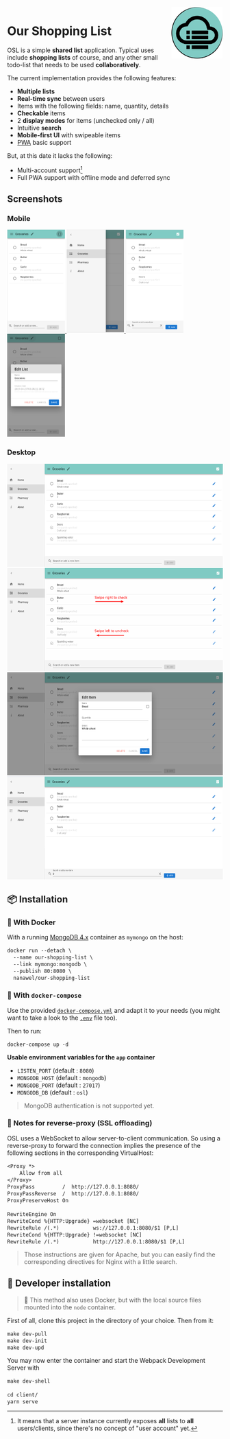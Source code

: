 <a href="https://github.com/nanawel/our-shopping-list">
  <img src="client/src/assets/logo.png"
    alt="OSL logo"
    title="Our Shopping List" align="right"
    height="120" />
</a>

# Our Shopping List

OSL is a simple **shared list** application. Typical uses include **shopping
lists** of course, and any other small todo-list that needs to be used
**collaboratively**.

The current implementation provides the following features:
- **Multiple lists**
- **Real-time sync** between users
- Items with the following fields: name, quantity, details
- **Checkable** items
- 2 **display modes** for items (unchecked only / all)
- Intuitive **search**
- **Mobile-first UI** with swipeable items
- [PWA](https://en.wikipedia.org/wiki/Progressive_web_application) basic support

But, at this date it lacks the following:
- Multi-account support[^1]
- Full PWA support with offline mode and deferred sync

[^1]: It means that a server instance currently exposes **all** lists to **all**
users/clients, since there's no concept of "user account" yet.

## Screenshots

### Mobile

<a href="doc/mobile-01.png">
  <img src="doc/mobile-01.png" height="240" />
</a>
<a href="doc/mobile-02-menu.png">
  <img src="doc/mobile-02-menu.png" height="240" />
</a>
<a href="doc/mobile-03-search.png">
  <img src="doc/mobile-03-search.png" height="240" />
</a>
<a href="doc/mobile-04-edit-list.png">
  <img src="doc/mobile-04-edit-list.png" height="240" />
</a>

### Desktop

<a href="doc/desktop-01.png">
  <img src="doc/desktop-01.png" height="240" />
</a>
<a href="doc/desktop-01-swipe.png">
  <img src="doc/desktop-01-swipe.png" height="240" />
</a>
<a href="doc/desktop-02-edit-item.png">
  <img src="doc/desktop-02-edit-item.png" height="240" />
</a>
<a href="doc/desktop-03-search.png">
  <img src="doc/desktop-03-search.png" height="240" />
</a>

## :package: Installation

### :whale: With Docker

With a running [MongoDB 4.x](https://hub.docker.com/_/mongo) container as
`mymongo` on the host:

```shell
docker run --detach \
  --name our-shopping-list \
  --link mymongo:mongodb \
  --publish 80:8080 \
  nanawel/our-shopping-list
```

### :whale: With `docker-compose`

Use the provided [`docker-compose.yml`](docker-compose.yml) and adapt it to your
needs (you might want to take a look to the [`.env`](.env) file too).

Then to run:

```shell
docker-compose up -d
```

**Usable environment variables for the `app` container**

- `LISTEN_PORT` (default : `8080`)
- `MONGODB_HOST` (default : `mongodb`)
- `MONGODB_PORT` (default : `27017`)
- `MONGODB_DB` (default : `osl`)

> MongoDB authentication is not supported yet.

### :twisted_rightwards_arrows: Notes for reverse-proxy (SSL offloading)

OSL uses a WebSocket to allow server-to-client communication. So using a
reverse-proxy to forward the connection implies the presence of the following
sections in the corresponding VirtualHost:

```
<Proxy *>
    Allow from all
</Proxy>
ProxyPass         /  http://127.0.0.1:8080/
ProxyPassReverse  /  http://127.0.0.1:8080/
ProxyPreserveHost On

RewriteEngine On
RewriteCond %{HTTP:Upgrade} =websocket [NC]
RewriteRule /(.*)           ws://127.0.0.1:8080/$1 [P,L]
RewriteCond %{HTTP:Upgrade} !=websocket [NC]
RewriteRule /(.*)           http://127.0.0.1:8080/$1 [P,L]
```

> Those instructions are given for Apache, but you can easily find the
> corresponding directives for Nginx with a little search.

## :construction_worker: Developer installation

> :whale: This method also uses Docker, but with the local source files mounted
> into the `node` container.

First of all, clone this project in the directory of your choice. Then from it:

```shell
make dev-pull
make dev-init
make dev-upd
```

You may now enter the container and start the Webpack Development Server with
```shell
make dev-shell

cd client/
yarn serve
```